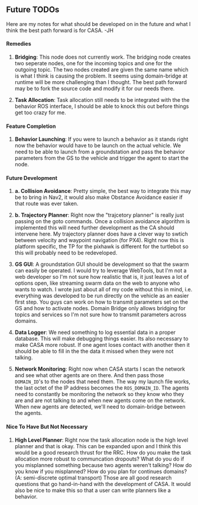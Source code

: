 ## Future TODOs ###
Here are my notes for what should be developed on in the future and what I think the best path forward is for CASA. -JH

#### Remedies ####
1. **Bridging**: This node does not currently work. The bridging node creates two seperate nodes, one for the incoming topics and one for the outgoing topic. The two nodes created are given the same name which is what I think is causing the problem. It seems using domain-bridge at runtime will be more challenging than I thought. The best path forward may be to fork the source code and modify it for our needs there.

2. **Task Allocation**: Task allocation still needs to be integrated with the the behavior ROS interface, I should be able to knock this out before things get too crazy for me.


#### Feature Completion ####
1. **Behavior Launching**: If you were to launch a behavior as it stands right now the behavior would have to be launch on the actual vehicle. We need to be able to launch from a groundstation and pass the behavior parameters from the GS to the vehicle and trigger the agent to start the node.

#### Future Development ####
1. **a. Collision Avoidance**: Pretty simple, the best way to integrate this may be to bring in Nav2, it would also make Obstance Avoidance easier if that route was ever taken.

1. **b. Trajectory Planner**: Right now the "trajcetory planner" is really just passing on the goto commands. Once a collision avoidance algorithm is implemented this will need further development as the CA should intervene here. My trajectory planner does have a clever way to swtich between velocity and waypoint navigation (for PX4). Right now this is platform specific, the TP for the pixhawk is different for the turtlebot so this will probably need to be redeveloped. 

2. **GS GUI**: A groundstation GUI should be development so that the swarm can easily be operated. I would try to leverage WebTools, but I'm not a web developer so I'm not sure how realistic that is, it just leaves a lot of options open, like streaming swarm data on the web to anyone who wants to watch. I wrote just about all of my code without this in mind, i.e. everything was developed to be run directly on the vehicle as an easier first step. You guys can work on how to transmit parameters set on the GS and how to activate nodes. Domain Bridge only allows bridging for topics and services so I'm not sure how to transmit parameters across domains.

3. **Data Logger**: We need something to log essential data in a proper database. This will make debugging things easier. Its also necessary to make CASA more robust. If one agent loses contact with another then it should be able to fill in the the data it missed when they were not talking. 

4. **Network Monitoring**: Right now when CASA starts I scan the network and see what other agents are on there. And then pass those `DOMAIN_ID`'s to the nodes that need them. The way my launch file works, the last octet of the IP address becomes the `ROS_DOMAIN_ID`. The agents need to constantly be monitoring the network so they know who they are and are not talking to and when new agents come on the network. When new agents are detected, we'll need to domain-bridge between the agents. 

#### Nice To Have But Not Necessary ####
1. **High Level Planner**: Right now the task allocation node is the high level planner and that is okay. This can be expanded upon and I think this would be a good research thrust for the RRC. How do you make the task allocation more robust to communcation dropouts? What do you do if you misplanned something because two agents weren't talking? How do you know if you misplanned? How do you plan for continues domains? (A: semi-discrete optimal transport) Those are all good research questions that go hand-in-hand with the development of CASA. It would also be nice to make this so that a user can write planners like a behavior.
